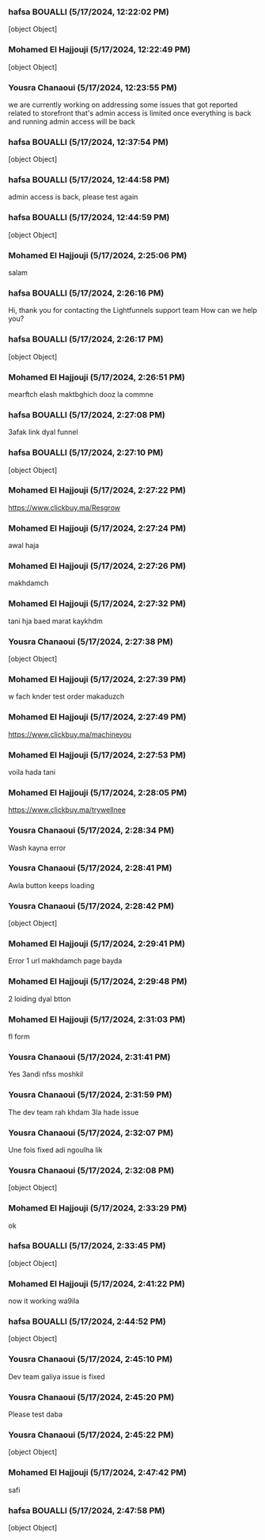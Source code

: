 ### hafsa BOUALLI (5/17/2024, 12:22:02 PM)

[object Object]

### Mohamed El Hajjouji (5/17/2024, 12:22:49 PM)

[object Object]

### Yousra Chanaoui (5/17/2024, 12:23:55 PM)

we are currently working on addressing some issues that got reported related to storefront that's admin access is limited
once everything is back and running
admin access will be back

### hafsa BOUALLI (5/17/2024, 12:37:54 PM)

[object Object]

### hafsa BOUALLI (5/17/2024, 12:44:58 PM)

admin access is back, please test again

### hafsa BOUALLI (5/17/2024, 12:44:59 PM)

[object Object]

### Mohamed El Hajjouji (5/17/2024, 2:25:06 PM)

salam

### hafsa BOUALLI (5/17/2024, 2:26:16 PM)

Hi, thank you for contacting the Lightfunnels support team
How can we help you?

### hafsa BOUALLI (5/17/2024, 2:26:17 PM)

[object Object]

### Mohamed El Hajjouji (5/17/2024, 2:26:51 PM)

mearftch elash maktbghich dooz la commne

### hafsa BOUALLI (5/17/2024, 2:27:08 PM)

3afak link dyal funnel

### hafsa BOUALLI (5/17/2024, 2:27:10 PM)

[object Object]

### Mohamed El Hajjouji (5/17/2024, 2:27:22 PM)

https://www.clickbuy.ma/Resgrow

### Mohamed El Hajjouji (5/17/2024, 2:27:24 PM)

awal haja

### Mohamed El Hajjouji (5/17/2024, 2:27:26 PM)

makhdamch

### Mohamed El Hajjouji (5/17/2024, 2:27:32 PM)

tani hja baed marat kaykhdm

### Yousra Chanaoui (5/17/2024, 2:27:38 PM)

[object Object]

### Mohamed El Hajjouji (5/17/2024, 2:27:39 PM)

w fach knder test order makaduzch

### Mohamed El Hajjouji (5/17/2024, 2:27:49 PM)

https://www.clickbuy.ma/machineyou

### Mohamed El Hajjouji (5/17/2024, 2:27:53 PM)

voila hada tani

### Mohamed El Hajjouji (5/17/2024, 2:28:05 PM)

https://www.clickbuy.ma/trywellnee

### Yousra Chanaoui (5/17/2024, 2:28:34 PM)

Wash kayna error 

### Yousra Chanaoui (5/17/2024, 2:28:41 PM)

Awla button keeps loading 

### Yousra Chanaoui (5/17/2024, 2:28:42 PM)

[object Object]

### Mohamed El Hajjouji (5/17/2024, 2:29:41 PM)

Error 1 url makhdamch page bayda

### Mohamed El Hajjouji (5/17/2024, 2:29:48 PM)

2 loiding dyal btton

### Mohamed El Hajjouji (5/17/2024, 2:31:03 PM)

fl form

### Yousra Chanaoui (5/17/2024, 2:31:41 PM)

Yes 3andi nfss moshkil

### Yousra Chanaoui (5/17/2024, 2:31:59 PM)

The dev team rah khdam 3la hade issue 

### Yousra Chanaoui (5/17/2024, 2:32:07 PM)

Une fois fixed adi ngoulha lik

### Yousra Chanaoui (5/17/2024, 2:32:08 PM)

[object Object]

### Mohamed El Hajjouji (5/17/2024, 2:33:29 PM)

ok

### hafsa BOUALLI (5/17/2024, 2:33:45 PM)

[object Object]

### Mohamed El Hajjouji (5/17/2024, 2:41:22 PM)

now it working wa9ila

### hafsa BOUALLI (5/17/2024, 2:44:52 PM)

[object Object]

### Yousra Chanaoui (5/17/2024, 2:45:10 PM)

Dev team galiya issue is fixed 

### Yousra Chanaoui (5/17/2024, 2:45:20 PM)

Please test daba

### Yousra Chanaoui (5/17/2024, 2:45:22 PM)

[object Object]

### Mohamed El Hajjouji (5/17/2024, 2:47:42 PM)

safi

### hafsa BOUALLI (5/17/2024, 2:47:58 PM)

[object Object]
